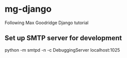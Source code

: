 # mg-django
Following Max Goodridge Django tutorial

## Set up SMTP server for development
python -m smtpd -n -c DebuggingServer localhost:1025
